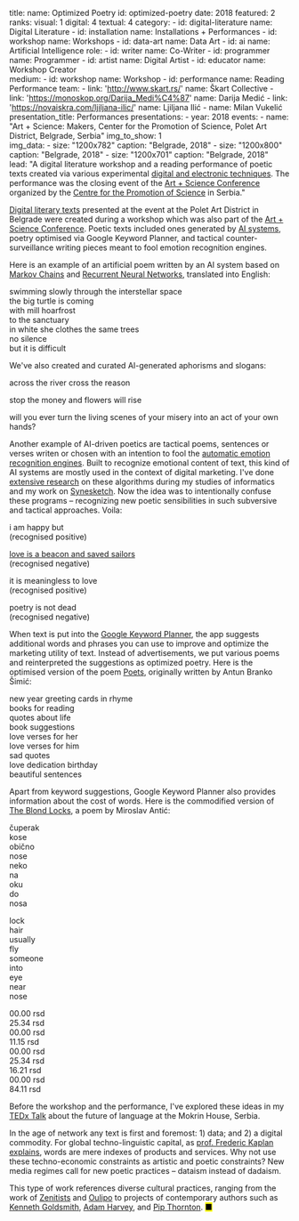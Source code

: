 title: 
    name: Optimized Poetry
id: optimized-poetry
date: 2018
featured: 2
ranks:
    visual: 1
    digital: 4 
    textual: 4
category: 
    - id: digital-literature
      name: Digital Literature
    - id: installation
      name: Installations + Performances
    - id: workshop
      name: Workshops
    - id: data-art
      name: Data Art
    - id: ai
      name: Artificial Intelligence
role:
    - id: writer
      name: Co-Writer
    - id: programmer
      name: Programmer
    - id: artist
      name: Digital Artist
    - id: educator
      name: Workshop Creator  
medium:
    - id: workshop
      name: Workshop
    - id: performance
      name: Reading Performance
team:
    - link: 'http://www.skart.rs/'
      name: Škart Collective
    - link: 'https://monoskop.org/Darija_Medi%C4%87'
      name: Darija Medić
    - link: 'https://novaiskra.com/ljiljana-ilic/'
      name: Ljiljana Ilić
    - name: Milan Vukelić
presentation_title: Performances
presentations:
    - year: 2018
      events:
        - name: "<span class='italic-style'>Art + Science: Makers</span>, Center for the Promotion of Science, Polet Art District, Belgrade, Serbia"
img_to_show: 1       
img_data:
    - size: "1200x782"
      caption: "Belgrade, 2018"
    - size: "1200x800"
      caption: "Belgrade, 2018"
    - size: "1200x701"
      caption: "Belgrade, 2018"   
lead: "A digital literature workshop and a reading performance of poetic texts created via various experimental <a href='https://en.wikipedia.org/wiki/Electronic_literature' target='_blank'>digital and electronic techniques</a>. The performance was the closing event of the <a href='https://elementarium.cpn.rs/u-centru/artneuroscience-susret-umetnosti-i-nauke/' target='_blank'>Art + Science Conference</a> organized by the <a href='https://www.cpn.edu.rs/en/' target='_blank'>Centre for the Promotion of Science</a> in Serbia."  

<a href='https://en.wikipedia.org/wiki/Electronic_literature' target='_blank'>Digital literary texts</a> presented at the event at the Polet Art District in Belgrade were created during a workshop which was also part of the <a href='https://elementarium.cpn.rs/u-centru/artneuroscience-susret-umetnosti-i-nauke/' target='_blank'>Art + Science Conference</a>. Poetic texts included ones generated by <a href='/work/projects/category/ai'>AI systems</a>, poetry optimised via Google Keyword Planner, and tactical counter-surveillance writing pieces meant to fool emotion recognition engines.

Here is an example of an <span class='italic-style'>artificial poem</span> written by an AI system based on <a href='https://en.wikipedia.org/wiki/Markov_chain' target='_blank'>Markov Chains</a> and <a href='https://en.wikipedia.org/wiki/Recurrent_neural_network' target='_blank'>Recurrent Neural Networks</a>, translated into English:

<div class='quoted-text tiny-quote-style'>
<p>swimming slowly through the interstellar space<br>
the big turtle is coming<br>
with mill hoarfrost<br>
to the sanctuary<br>
in white she clothes the same trees<br>
no silence<br>
but it is difficult</p>
</div>

We've also created and curated AI-generated aphorisms and slogans:

<div class='quoted-text tiny-quote-style'>
<p>across the river cross the reason</p>
<p>stop the money and flowers will rise</p>
<p>will you ever turn the living scenes of your misery into an act of your own hands?</p>
</div>

Another example of AI-driven poetics are <span class='italic-style'>tactical poems</span>, sentences or verses writen or chosen with an intention to fool the <a href='https://en.wikipedia.org/wiki/Emotion_recognition#Automatic' target='_blank'>automatic emotion recognition engines</a>. Built to recognize emotional content of text, this kind of AI systems are mostly used in the context of digital marketing. I've done <a href='/work/writing#research'>extensive research</a> on these algorithms during my studies of informatics and my work on <a href='/work/projects/synesketch'>Synesketch</a>. Now the idea was to intentionally confuse these programs – recognizing new poetic sensibilities in such subversive and tactical approaches. Voila: 

<div class='quoted-text tiny-quote-style'>
<p>i am happy but<br>
(recognised positive)</p>
<p><a href='https://sites.google.com/site/projectgoethe/Home/oskar-davico/hana' target='_blank'>love is a beacon and saved sailors</a><br> 
(recognised negative)</p>
<p>it is meaningless to love<br> 
(recognised positive)</p>
<p>poetry is not dead<br>
(recognised negative)</p>
</div>  

When text is put into the <a href='https://support.google.com/google-ads/answer/7337243?hl=en' target='_blank'>Google Keyword Planner</a>, the app suggests additional words and phrases you can use to improve and optimize the marketing utility of text. Instead of advertisements, we put various poems and reinterpreted the suggestions as <span class='italic-style'>optimized poetry</span>. Here is the optimised version of the poem <a href='https://sites.google.com/site/projectgoethe/Home/antun-branko-imi/pjesnici' target='_blank'><span class='italic-style'>Poets</span></a>, originally written by Antun Branko Šimić:

<div class='quoted-text tiny-quote-style'>
<p>new year greeting cards in rhyme<br>
books for reading<br>
quotes about life<br>
book suggestions<br>
love verses for her<br>
love verses for him<br>
sad quotes<br>
love dedication birthday<br> 
beautiful sentences</p>
</div>

Apart from keyword suggestions, Google Keyword Planner also provides information about the cost of words. Here is the commodified version of <a href='https://sites.google.com/site/projectgoethe/Home/miroslav-antic/plavi-cuperak' target='_blank'><span class='italic-style'>The Blond Locks</span></a>, a poem by Miroslav Antić:

<div class='quoted-text tiny-quote-style'>
<div class='column-wrap'>
<div class="col">
<p>čuperak<br>
kose<br>
obično<br>
nose<br>
neko<br>
na<br>
oku<br> 
do<br>
nosa</p>
</div>
<div class="col">
<p>lock<br>
hair<br>
usually<br>
fly<br>
someone<br>
into<br>
eye<br> 
near<br>
nose</p>
</div>
<div class="col monospace">
<p>00.00 rsd<br>
25.34 rsd<br>
00.00 rsd<br>
11.15 rsd<br>
00.00 rsd<br>
25.34 rsd<br>
16.21 rsd<br> 
00.00 rsd<br>
84.11 rsd</p>
</div>
</div>
</div>

Before the workshop and the performance, I've explored these ideas in my <a href='https://www.youtube.com/watch?v=amLLN_dRdTc' target='_blank'>TEDx Talk</a> about the future of language at the Mokrin House, Serbia.

In the age of network any text is first and foremost: 1) data; and 2) a digital commodity. For global techno-linguistic capital, as <a href='https://infoscience.epfl.ch/record/200539?ln=en' target='_blank'>prof. Frederic Kaplan explains</a>, words are mere indexes of products and services. Why not use these techno-economic constraints as artistic and poetic constraints? New media regimes call for new poetic practices – <span class='italic-style'>dataism</span> instead of dadaism.

This type of work references diverse cultural practices, ranging from the work of <a href='https://monoskop.org/Zenit' target='_blank'>Zenitists</a> and <a href='https://en.wikipedia.org/wiki/Oulipo' target='_blank'>Oulipo</a> to projects of contemporary authors such as <a href='https://monoskop.org/Kenneth_Goldsmith' target='_blank'>Kenneth Goldsmith</a>, <a href='https://ahprojects.com/cvdazzle/' target='_blank'>Adam Harvey</a>, and <a href='https://pipthornton.com/2019/03/12/language-in-the-age-of-algorithmic-reproduction-a-thesis/' target='_blank'>Pip Thornton</a>. <mark>&#9632;</mark>